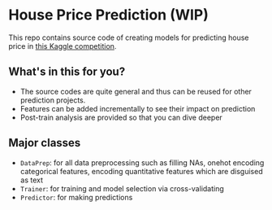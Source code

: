 # House Price Prediction (WIP)

This repo contains source code of creating models for predicting house price in [this Kaggle competition](https://www.kaggle.com/c/house-prices-advanced-regression-techniques). 

## What's in this for you?
+ The source codes are quite general and thus can be reused for other prediction projects.
+ Features can be added incrementally to see their impact on prediction
+ Post-train analysis are provided so that you can dive deeper

## Major classes
+ `DataPrep`: for all data preprocessing such as filling NAs, onehot encoding categorical features, encoding quantitative features which are disguised as text
+ `Trainer`: for training and model selection via cross-validating
+ `Predictor`: for making predictions
